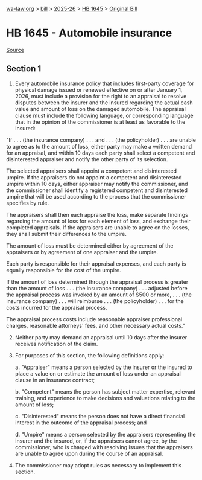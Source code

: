 [wa-law.org](/) > [bill](/bill/) > [2025-26](/bill/2025-26/) > [HB 1645](/bill/2025-26/hb/1645/) > [Original Bill](/bill/2025-26/hb/1645/1/)

# HB 1645 - Automobile insurance

[Source](http://lawfilesext.leg.wa.gov/biennium/2025-26/Pdf/Bills/House%20Bills/1645.pdf)

## Section 1
1. Every automobile insurance policy that includes first-party coverage for physical damage issued or renewed effective on or after January 1, 2026, must include a provision for the right to an appraisal to resolve disputes between the insurer and the insured regarding the actual cash value and amount of loss on the damaged automobile. The appraisal clause must include the following language, or corresponding language that in the opinion of the commissioner is at least as favorable to the insured:

"If . . . (the insurance company) . . . and . . . (the policyholder) . . . are unable to agree as to the amount of loss, either party may make a written demand for an appraisal, and within 10 days each party shall select a competent and disinterested appraiser and notify the other party of its selection.

The selected appraisers shall appoint a competent and disinterested umpire. If the appraisers do not appoint a competent and disinterested umpire within 10 days, either appraiser may notify the commissioner, and the commissioner shall identify a registered competent and disinterested umpire that will be used according to the process that the commissioner specifies by rule.

The appraisers shall then each appraise the loss, make separate findings regarding the amount of loss for each element of loss, and exchange their completed appraisals. If the appraisers are unable to agree on the losses, they shall submit their differences to the umpire.

The amount of loss must be determined either by agreement of the appraisers or by agreement of one appraiser and the umpire.

Each party is responsible for their appraisal expenses, and each party is equally responsible for the cost of the umpire.

If the amount of loss determined through the appraisal process is greater than the amount of loss . . . (the insurance company) . . . adjusted before the appraisal process was invoked by an amount of $500 or more, . . . (the insurance company) . . . will reimburse . . . (the policyholder) . . . for the costs incurred for the appraisal process.

The appraisal process costs include reasonable appraiser professional charges, reasonable attorneys' fees, and other necessary actual costs."

2. Neither party may demand an appraisal until 10 days after the insurer receives notification of the claim.

3. For purposes of this section, the following definitions apply:

    a. "Appraiser" means a person selected by the insurer or the insured to place a value on or estimate the amount of loss under an appraisal clause in an insurance contract;

    b. "Competent" means the person has subject matter expertise, relevant training, and experience to make decisions and valuations relating to the amount of loss;

    c. "Disinterested" means the person does not have a direct financial interest in the outcome of the appraisal process; and

    d. "Umpire" means a person selected by the appraisers representing the insurer and the insured, or, if the appraisers cannot agree, by the commissioner, who is charged with resolving issues that the appraisers are unable to agree upon during the course of an appraisal.

4. The commissioner may adopt rules as necessary to implement this section.
